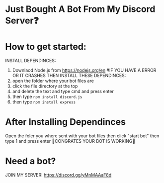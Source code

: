 # Just Bought A Bot From My Discord Server❓
# How to get started:
INSTALL DEPENDINCES: 
1. Downlaod Node.js from https://nodejs.org/en
#IF YOU HAVE A ERROR OR IT CRASHES THEN INSTALL THESE DEPENDINCES:
1. open the folder where your bot files are
2. click the file directory at the top
3. and delete the text and type cmd and press enter
4. then type ```npm install discord.js```
5. then type ```npm install express```
# After Installing Dependinces
Open the foler you where sent with your bot files
then click "start bot"
then type 1 and press enter
🎉CONGRATES YOUR BOT IS WORKING🎉
# Need a bot? 
JOIN MY SERVER!
https://discord.gg/yMnMAAaF8d
